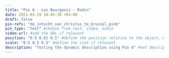 ```yaml
---
title: "Pin 6 - Les Bourgeois - Rodin"
date: 2021-03-19 10:45:38 +01:00
draft: false
pin-refs: "de_intocht_van_christus_te_brussel_pin6"
pin_type: "text" #choose from text, video, audio
video-url: #add the URL if relevant
position: "0.5 0.01 0.5" #define the position relative to the object, use aframe inspector to set correctly
scale: "0.5 0.5 0.5" #define the size if relevant
description: "Testing the dynamic description using Pin 6" #set description if relevant
---
```

